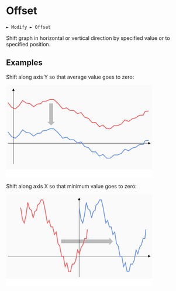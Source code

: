 # Offset

```
► Modify ► Offset
```

Shift graph in horizontal or vertical direction by specified value or to specified position.

## Examples

Shift along axis Y so that average value goes to zero:

![img](./images/offset_1.png)

Shift along axis X so that minimum value goes to zero:

![img](./images/offset_2.png)